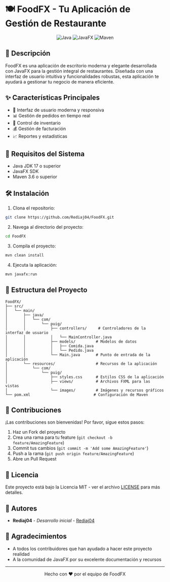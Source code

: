 # 🍽️ FoodFX - Tu Aplicación de Gestión de Restaurante

<div align="center">
  <img src="https://img.shields.io/badge/Java-ED8B00?style=for-the-badge&logo=java&logoColor=white" alt="Java">
  <img src="https://img.shields.io/badge/JavaFX-ED8B00?style=for-the-badge&logo=java&logoColor=white" alt="JavaFX">
  <img src="https://img.shields.io/badge/Maven-C71A36?style=for-the-badge&logo=apache-maven&logoColor=white" alt="Maven">
</div>

## 🌟 Descripción

FoodFX es una aplicación de escritorio moderna y elegante desarrollada con JavaFX para la gestión integral de restaurantes. Diseñada con una interfaz de usuario intuitiva y funcionalidades robustas, esta aplicación te ayudará a gestionar tu negocio de manera eficiente.

## ✨ Características Principales

- 🎨 Interfaz de usuario moderna y responsiva
- 📊 Gestión de pedidos en tiempo real
- 🍳 Control de inventario
- 💰 Gestión de facturación
- 📈 Reportes y estadísticas

## 🚀 Requisitos del Sistema

- Java JDK 17 o superior
- JavaFX SDK
- Maven 3.6 o superior

## 🛠️ Instalación

1. Clona el repositorio:
```bash
git clone https://github.com/Rediaj04/FoodFX.git
```

2. Navega al directorio del proyecto:
```bash
cd FoodFX
```

3. Compila el proyecto:
```bash
mvn clean install
```

4. Ejecuta la aplicación:
```bash
mvn javafx:run
```

## 📁 Estructura del Proyecto

```
FoodFX/
├── src/
│   └── main/
│       ├── java/
│       │   └── com/
│       │       └── puig/
│       │           ├── controllers/     # Controladores de la interfaz de usuario
│       │           │   └── MainController.java
│       │           ├── models/         # Modelos de datos
│       │           │   ├── Comida.java
│       │           │   └── Pedido.java
│       │           └── Main.java       # Punto de entrada de la aplicación
│       └── resources/                  # Recursos de la aplicación
│           └── com/
│               └── puig/
│                   ├── styles.css      # Estilos CSS de la aplicación
│                   ├── views/          # Archivos FXML para las vistas
│                   └── images/         # Imágenes y recursos gráficos
└── pom.xml                            # Configuración de Maven
```

## 🤝 Contribuciones

¡Las contribuciones son bienvenidas! Por favor, sigue estos pasos:

1. Haz un Fork del proyecto
2. Crea una rama para tu feature (`git checkout -b feature/AmazingFeature`)
3. Commit tus cambios (`git commit -m 'Add some AmazingFeature'`)
4. Push a la rama (`git push origin feature/AmazingFeature`)
5. Abre un Pull Request

## 📝 Licencia

Este proyecto está bajo la Licencia MIT - ver el archivo [LICENSE](LICENSE) para más detalles.

## 👥 Autores

- **Rediaj04** - *Desarrollo inicial* - [Rediaj04](https://github.com/Rediaj04)

## 🙏 Agradecimientos

- A todos los contribuidores que han ayudado a hacer este proyecto realidad
- A la comunidad de JavaFX por su excelente documentación y recursos

---
<div align="center">
  Hecho con ❤️ por el equipo de FoodFX
</div> 